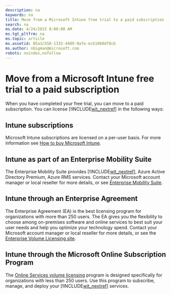 ```yaml
---
description: na
keywords: na
title: Move from a Microsoft Intune free trial to a paid subscription
search: na
ms.date: 4/24/2015 8:00:00 AM
ms.tgt_pltfrm: na
ms.topic: article
ms.assetid: 05a1c558-1332-4489-9afe-ecb1060df0cb
ms.author: nbigman@microsoft.com
robots: noindex,nofollow
---
```

# Move from a Microsoft Intune free trial to a paid subscription
When you have completed your free trial, you can move to a paid subscription. You can license [!INCLUDE[wit_nextref](../Token/wit_nextref_md.md)] in the following ways:

## Intune subscriptions
Microsoft Intune subscriptions are licensed on a per-user basis. For more information see [How to buy Microsoft Intune](http://www.microsoft.com/en-us/server-cloud/products/microsoft-intune/Purchasing.aspx).

## Intune as part of an Enterprise Mobility Suite
The Enterprise Mobility Suite provides [!INCLUDE[wit_nextref](../Token/wit_nextref_md.md)], Azure Active Directory Premium, Azure RMS services. Contact your Microsoft account manager or local reseller for more details, or see [Enterprise Mobility Suite](http://www.microsoft.com/en-us/server-cloud/products/enterprise-mobility-suite/Purchasing.aspx).

## Intune through an Enterprise Agreement
The Enterprise Agreement (EA) is the best licensing program for organizations with more than 250 users. The EA gives you the flexibility to choose among on-premises software and online services to best suit your user needs and help you optimize your technology spend. Contact your Microsoft account manager or local reseller for more details, or see the [Enterprise Volume Licensing site](http://www.microsoft.com/licensing/licensing-options/enterprise.aspx).

## Intune through the Microsoft Online Subscription Program
The [Online Services volume licensing](http://www.microsoft.com/licensing/online-services/default.aspx) program is designed specifically for organizations with less than 250 users. Use this program to subscribe, manage, and deploy your [!INCLUDE[wit_nextref](../Token/wit_nextref_md.md)] services.

